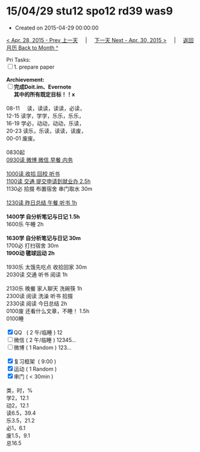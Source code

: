 # 15/04/29 stu12 spo12 rd39 was9

- Created on 2015-04-29 00:00:00

[< Apr. 28, 2015 - Prev 上一天](/_archived/lifelogs/2015/04/d28.md) &nbsp; &nbsp; | &nbsp; &nbsp; [下一天 Next - Apr. 30, 2015 >](/_archived/lifelogs/2015/04/d30.md) &nbsp; &nbsp; |  &nbsp; &nbsp; [返回月历 Back to Month ^](/_archived/lifelogs/2015/04/index.md)
<br/><div>Pri Tasks:</div>    <div><input type="checkbox" />1. prepare paper</div>    <div><br/></div>    <div><strong>Archievement:</strong></div>    <div><strong><input type="checkbox" /></strong><strong>完成Doit.im、</strong><strong>Evernote</strong></div>    <div><strong>      其中的</strong><strong>所有</strong><strong>既定目标！！x</strong></div>    <div><br/></div>    <div>08-11     读，读读，读读，必读，</div>    <div>12-15 读学，学学，乐乐，乐乐，</div>    <div>16-19 学必，动动，动动，乐读，</div>    <div>20-23 读乐，乐读，读读，读废，</div>    <div>00-01 废废。</div>    <div><br/></div>    <div>0830起</div>    <div><u>0930读 微博 微信 早餐 内务</u></div>    <div><br/></div>    <div><u>1000读 收拾 回校 听书</u></div>    <div><u>1100读 交通 提交申请到就业办 2.5h</u></div>    <div>1130必 拾掇 布置宿舍 串门取水 30m</div>    <div><br/></div>    <div><u>1230读 昨日总结 午餐 听书 1h</u></div>    <div><br/></div>    <div><strong>1400学 </strong><strong>自分析笔记与日记 1.5h</strong></div>    <div>1600乐 午睡 2h</div>    <div><br/></div>    <div><strong>1630学 </strong><strong>自分析笔记与日记</strong><strong> 30m</strong></div>    <div>1700必 打扫宿舍 30m</div>    <div><strong>1900动 毽球运动 2h</strong></div>    <div><br/></div>    <div>1930乐 太饿先吃点 收拾回家 30m</div>    <div>2030读 交通 听书 阅读 1h</div>    <div><br/></div>    <div>2130乐 晚餐 家人聊天 洗碗筷 1h</div>    <div>2300读 阅读 洗澡 听书 拾掇</div>    <div>2330读 阅读 今日总结 2h</div>    <div>0100废 还看什么文章，不睡！ 1.5h</div>    <div>0100睡</div>    <div><br/></div>    <div><input type="checkbox" checked="true" />QQ   ( 2 午/临睡 ) 12</div>    <div><input type="checkbox" />微信 ( 2 午/临睡 ) 12345…</div>    <div><input type="checkbox" />微博 ( 1 Random ) 123…</div>    <div><br/></div>    <div><input type="checkbox" checked="true" />复习框架  ( 9:00 )</div>    <div><input type="checkbox" checked="true" />运动 ( 1 Random )</div>    <div><input type="checkbox" checked="true" />串门 ( < 30min )</div>    <div><br/></div>    <div>类，时，%</div>    <div>学2，12.1</div>    <div>动2，12.1</div>    <div>读6.5，39.4</div>    <div>乐3.5，21.2</div>    <div>必1，6.1</div>    <div>废1.5，9.1</div>    <div>总16.5</div>
